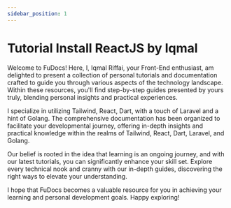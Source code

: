 ```yaml
---
sidebar_position: 1
---
```


<!-- # Tutorial Intro

Let's discover **Docusaurus in less than 5 minutes**.

## Getting Started

Get started by **creating a new site**.

Or **try Docusaurus immediately** with **[docusaurus.new](https://docusaurus.new)**.

### What you'll need

- [Node.js](https://nodejs.org/en/download/) version 18.0 or above:
  - When installing Node.js, you are recommended to check all checkboxes related to dependencies.

## Generate a new site

Generate a new Docusaurus site using the **classic template**.

The classic template will automatically be added to your project after you run the command:

```bash
npm init docusaurus@latest my-website classic
```

You can type this command into Command Prompt, Powershell, Terminal, or any other integrated terminal of your code editor.

The command also installs all necessary dependencies you need to run Docusaurus.

## Start your site

Run the development server:

```bash
cd my-website
npm run start
```

The `cd` command changes the directory you're working with. In order to work with your newly created Docusaurus site, you'll need to navigate the terminal there.

The `npm run start` command builds your website locally and serves it through a development server, ready for you to view at http://localhost:3000/.

Open `docs/intro.md` (this page) and edit some lines: the site **reloads automatically** and displays your changes.
 -->

# Tutorial Install ReactJS by Iqmal

Welcome to FuDocs! Here, I, Iqmal Riffai, your Front-End enthusiast, am delighted to present a collection of personal tutorials and documentation crafted to guide you through various aspects of the technology landscape. Within these resources, you'll find step-by-step guides presented by yours truly, blending personal insights and practical experiences.

I specialize in utilizing Tailwind, React, Dart, with a touch of Laravel and a hint of Golang. The comprehensive documentation has been organized to facilitate your developmental journey, offering in-depth insights and practical knowledge within the realms of Tailwind, React, Dart, Laravel, and Golang.

Our belief is rooted in the idea that learning is an ongoing journey, and with our latest tutorials, you can significantly enhance your skill set. Explore every technical nook and cranny with our in-depth guides, discovering the right ways to elevate your understanding.

I hope that FuDocs becomes a valuable resource for you in achieving your learning and personal development goals. Happy exploring!
